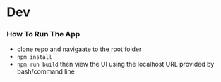 # Dev

### How To Run The App

* clone repo and navigaate to the root folder
* <code>npm install</code>
* <code>npm run build</code> then view the UI using the localhost URL provided by bash/command line
